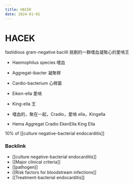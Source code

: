 ```yaml
---
title: HACEK
date: 2024-01-01
---
```


# HACEK

fastidious gram-negative bacilli
挑剔的一群嗜血凝聚心的愛啃王

- Haemophilus species 嗜血
- Aggregat-ibacter 凝聚桿
- Cardio-bacterium 心桿菌
- Eiken-ella 愛啃
- King-ella 王

- 嗜血的，聚在一起，Cradio，愛啃 ella，Kingella
- Hema Aggregat Cradio EkenElla King Ella

10% of [[culture negative-bacterial endocarditis]]

### Backlink

- [[culture negative-bacterial endocarditis]]
- [[Major clinical criteria]]
- [[pathogen]]
- [[Risk factors for bloodstream infections]]
- [[Treatment-bacterial endocarditis]]
